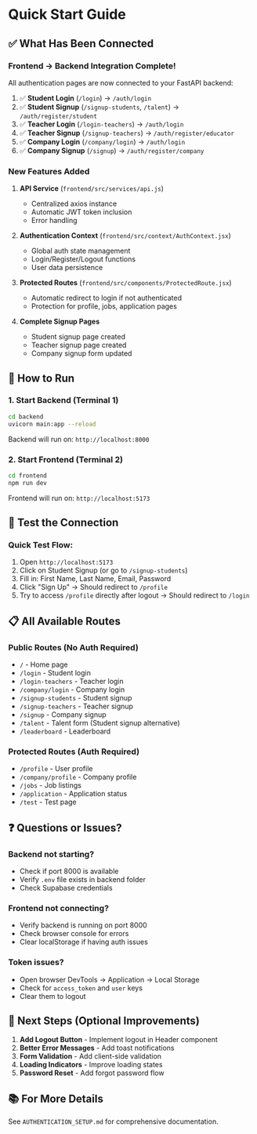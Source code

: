 # Quick Start Guide

## ✅ What Has Been Connected

### Frontend → Backend Integration Complete!

All authentication pages are now connected to your FastAPI backend:

1. ✅ **Student Login** (`/login`) → `/auth/login`
2. ✅ **Student Signup** (`/signup-students`, `/talent`) → `/auth/register/student`
3. ✅ **Teacher Login** (`/login-teachers`) → `/auth/login`
4. ✅ **Teacher Signup** (`/signup-teachers`) → `/auth/register/educator`
5. ✅ **Company Login** (`/company/login`) → `/auth/login`
6. ✅ **Company Signup** (`/signup`) → `/auth/register/company`

### New Features Added

1. **API Service** (`frontend/src/services/api.js`)

   - Centralized axios instance
   - Automatic JWT token inclusion
   - Error handling

2. **Authentication Context** (`frontend/src/context/AuthContext.jsx`)

   - Global auth state management
   - Login/Register/Logout functions
   - User data persistence

3. **Protected Routes** (`frontend/src/components/ProtectedRoute.jsx`)

   - Automatic redirect to login if not authenticated
   - Protection for profile, jobs, application pages

4. **Complete Signup Pages**
   - Student signup page created
   - Teacher signup page created
   - Company signup form updated

## 🚀 How to Run

### 1. Start Backend (Terminal 1)

```bash
cd backend
uvicorn main:app --reload
```

Backend will run on: `http://localhost:8000`

### 2. Start Frontend (Terminal 2)

```bash
cd frontend
npm run dev
```

Frontend will run on: `http://localhost:5173`

## 🧪 Test the Connection

### Quick Test Flow:

1. Open `http://localhost:5173`
2. Click on Student Signup (or go to `/signup-students`)
3. Fill in: First Name, Last Name, Email, Password
4. Click "Sign Up" → Should redirect to `/profile`
5. Try to access `/profile` directly after logout → Should redirect to `/login`

## 📋 All Available Routes

### Public Routes (No Auth Required)

- `/` - Home page
- `/login` - Student login
- `/login-teachers` - Teacher login
- `/company/login` - Company login
- `/signup-students` - Student signup
- `/signup-teachers` - Teacher signup
- `/signup` - Company signup
- `/talent` - Talent form (Student signup alternative)
- `/leaderboard` - Leaderboard

### Protected Routes (Auth Required)

- `/profile` - User profile
- `/company/profile` - Company profile
- `/jobs` - Job listings
- `/application` - Application status
- `/test` - Test page

## ❓ Questions or Issues?

### Backend not starting?

- Check if port 8000 is available
- Verify `.env` file exists in backend folder
- Check Supabase credentials

### Frontend not connecting?

- Verify backend is running on port 8000
- Check browser console for errors
- Clear localStorage if having auth issues

### Token issues?

- Open browser DevTools → Application → Local Storage
- Check for `access_token` and `user` keys
- Clear them to logout

## 📝 Next Steps (Optional Improvements)

1. **Add Logout Button** - Implement logout in Header component
2. **Better Error Messages** - Add toast notifications
3. **Form Validation** - Add client-side validation
4. **Loading Indicators** - Improve loading states
5. **Password Reset** - Add forgot password flow

## 📚 For More Details

See `AUTHENTICATION_SETUP.md` for comprehensive documentation.

